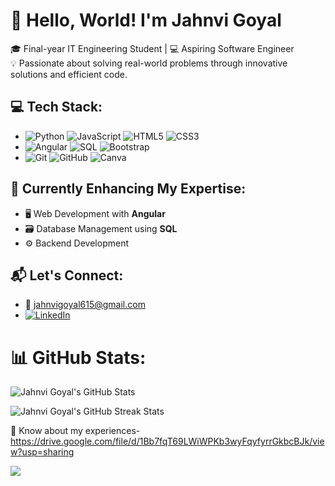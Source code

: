 # 👋 Hello, World! I'm **Jahnvi Goyal**
🎓 Final-year IT Engineering Student | 💻 Aspiring Software Engineer  
💡 Passionate about solving real-world problems through innovative solutions and efficient code.

## 💻 Tech Stack:
- ![Python](https://img.shields.io/badge/Python-3776AB?style=for-the-badge&logo=python&logoColor=white) ![JavaScript](https://img.shields.io/badge/JavaScript-F7DF1E?style=for-the-badge&logo=javascript&logoColor=black) ![HTML5](https://img.shields.io/badge/HTML5-E34F26?style=for-the-badge&logo=html5&logoColor=white) ![CSS3](https://img.shields.io/badge/CSS3-1572B6?style=for-the-badge&logo=css3&logoColor=white)
- ![Angular](https://img.shields.io/badge/Angular-DD0031?style=for-the-badge&logo=angular&logoColor=white) ![SQL](https://img.shields.io/badge/SQL-CC2927?style=for-the-badge&logo=microsoft-sql-server&logoColor=white)  ![Bootstrap](https://img.shields.io/badge/bootstrap-%238511FA.svg?style=for-the-badge&logo=bootstrap&logoColor=white)
- ![Git](https://img.shields.io/badge/Git-F05032?style=for-the-badge&logo=git&logoColor=white) ![GitHub](https://img.shields.io/badge/GitHub-181717?style=for-the-badge&logo=github&logoColor=white) ![Canva](https://img.shields.io/badge/Canva-%2300C4CC.svg?style=for-the-badge&logo=Canva&logoColor=white)

## 🌱 **Currently Enhancing My Expertise:**
- 🖥️ Web Development with **Angular**
- 🗃️ Database Management using **SQL**
- ⚙️ Backend Development

## 📬 **Let's Connect:**
- 📧 [jahnvigoyal615@gmail.com](mailto:jahnvigoyal615@gmail.com)
- [![LinkedIn](https://img.shields.io/badge/LinkedIn-%230077B5.svg?logo=linkedin&logoColor=white)](https://www.linkedin.com/in/jahnvi-goyal-70936624a)

# 📊 GitHub Stats:

<!-- GitHub Profile Stats -->
![Jahnvi Goyal's GitHub Stats](https://github-readme-stats.vercel.app/api?username=Jahnvi615&theme=transparent&hide_border=false&include_all_commits=true&count_private=false)

<!-- GitHub Streak Stats -->
<p><img src="https://github-readme-streak-stats.herokuapp.com/?user=Jahnvi615&theme=transparent&hide_border=false" alt="Jahnvi Goyal's GitHub Streak Stats" /></p>

📄 Know about my experiences- https://drive.google.com/file/d/1Bb7fqT69LWiWPKb3wyFqyfyrrGkbcBJk/view?usp=sharing

[![](https://visitcount.itsvg.in/api?id=Jahnvi615&icon=0&color=0)](https://visitcount.itsvg.in)
